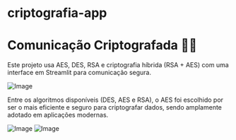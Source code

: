 # criptografia-app
# Comunicação Criptografada 🤖🔐

Este projeto usa AES, DES, RSA e criptografia híbrida (RSA + AES) com uma interface em Streamlit para comunicação segura.

![Image](https://github.com/user-attachments/assets/c697ab80-db8f-4b63-ad3f-ae2a76cafa7b)

Entre os algoritmos disponíveis (DES, AES e RSA), o AES foi escolhido por ser o mais eficiente e seguro para criptografar dados, sendo amplamente adotado em aplicações modernas.

![Image](https://github.com/user-attachments/assets/c8ec26bb-c6e2-4717-8ba0-3509364e9136)
![Image](https://github.com/user-attachments/assets/07ebeb4c-38d0-4e4e-9b7b-6c0e596204a2)


